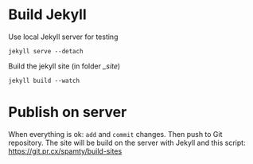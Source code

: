 # Build Jekyll

Use local Jekyll server for testing
	
    jekyll serve --detach

Build the jekyll site (in folder *_site*)
	
    jekyll build --watch

# Publish on server

When everything is ok: `add` and `commit` changes. Then push to Git repository. 
The site will be build on the server with Jekyll and this script: <https://git.pr.cx/spamty/build-sites>